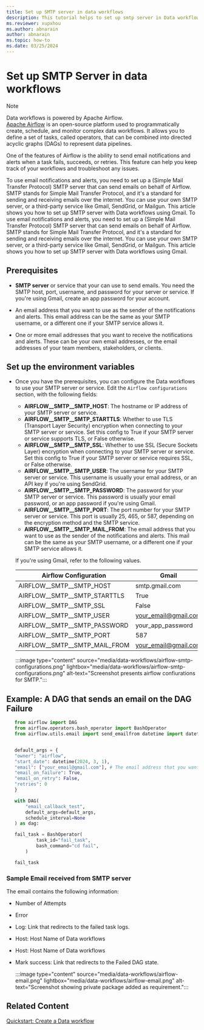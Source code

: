 ```yaml
---
title: Set up SMTP server in data workflows
description: This tutorial helps to set up smtp server in Data workflows.
ms.reviewer: xupxhou
ms.author: abnarain
author: abnarain
ms.topic: how-to
ms.date: 03/25/2024
---
```


# Set up SMTP Server in data workflows

> [!NOTE]
> Data workflows is powered by Apache Airflow. </br> [Apache Airflow](https://airflow.apache.org/) is an open-source platform used to programmatically create, schedule, and monitor complex data workflows. It allows you to define a set of tasks, called operators, that can be combined into directed acyclic graphs (DAGs) to represent data pipelines.

One of the features of Airflow is the ability to send email notifications and alerts when a task fails, succeeds, or retries. This feature can help you keep track of your workflows and troubleshoot any issues.

To use email notifications and alerts, you need to set up a (Simple Mail Transfer Protocol) SMTP server that can send emails on behalf of Airflow. SMTP stands for Simple Mail Transfer Protocol, and it's a standard for sending and receiving emails over the internet. You can use your own SMTP server, or a third-party service like Gmail, SendGrid, or Mailgun. This article shows you how to set up SMTP server with Data workflows using Gmail.
To use email notifications and alerts, you need to set up a (Simple Mail Transfer Protocol) SMTP server that can send emails on behalf of Airflow. SMTP stands for Simple Mail Transfer Protocol, and it's a standard for sending and receiving emails over the internet. You can use your own SMTP server, or a third-party service like Gmail, SendGrid, or Mailgun. This article shows you how to set up SMTP server with Data workflows using Gmail.

## Prerequisites

* **SMTP server** or service that your can use to send emails.  You need the SMTP host, port, username, and password for your server or service. If you're using Gmail, create an app password for your account.

* An email address that you want to use as the sender of the notifications and alerts. This email address can be the same as your SMTP username, or a different one if your SMTP service allows it.

* One or more email addresses that you want to receive the notifications and alerts. These can be your own email addresses, or the email addresses of your team members, stakeholders, or clients.

## Set up the environment variables

* Once you have the prerequisites, you can configure the Data workflows to use your SMTP server or service. Edit the `Airflow configurations` section, with the following fields:

    * **AIRFLOW__SMTP__SMTP_HOST**: The hostname or IP address of your SMTP server or service.
    * **AIRFLOW__SMTP__SMTP_STARTTLS**: Whether to use TLS (Transport Layer Security) encryption when connecting to your SMTP server or service. Set this config to True if your SMTP server or service supports TLS, or False otherwise.
    * **AIRFLOW__SMTP__SMTP_SSL**: Whether to use SSL (Secure Sockets Layer) encryption when connecting to your SMTP server or service. Set this config to True if your SMTP server or service requires SSL, or False otherwise.
    * **AIRFLOW__SMTP__SMTP_USER**: The username for your SMTP server or service. This username is usually your email address, or an API key if you're using SendGrid.
    * **AIRFLOW__SMTP__SMTP_PASSWORD**: The password for your SMTP server or service. This password is usually your email password, or an app password if you're using Gmail.
    * **AIRFLOW__SMTP__SMTP_PORT**: The port number for your SMTP server or service. This port is usually 25, 465, or 587, depending on the encryption method and the SMTP service.
    * **AIRFLOW__SMTP__SMTP_MAIL_FROM**: The email address that you want to use as the sender of the notifications and alerts. This mail can be the same as your SMTP username, or a different one if your SMTP service allows it.

    If you're using Gmail, refer to the following values.

    | Airflow Configuration           | Gmail                   |
    |---------------------------------|-------------------------|
    | AIRFLOW__SMTP__SMTP_HOST        | smtp.gmail.com          |
    | AIRFLOW__SMTP__SMTP_STARTTLS    | True                    |
    | AIRFLOW__SMTP__SMTP_SSL         | False                   |
    | AIRFLOW__SMTP__SMTP_USER        | your_email@gmail.com    |
    | AIRFLOW__SMTP__SMTP_PASSWORD    | your_app_password       |
    | AIRFLOW__SMTP__SMTP_PORT        | 587                     |
    | AIRFLOW__SMTP__SMTP_MAIL_FROM   | your_email@gmail.com    |

    :::image type="content" source="media/data-workflows/airflow-smtp-configurations.png" lightbox="media/data-workflows/airflow-smtp-configurations.png" alt-text="Screenshot presents airflow confiurations for SMTP.":::

## Example: A DAG that sends an email on the DAG Failure

 ```python
    from airflow import DAG
    from airflow.operators.bash_operator import BashOperator
    from airflow.utils.email import send_emailfrom datetime import datetime


    default_args = {
    "owner": "airflow",
    "start_date": datetime(2024, 3, 1),
    "email": ["your_email@gmail.com"], # The email address that you want to receive the notifications and alerts
    "email_on_failure": True,
    "email_on_retry": False,
    "retries": 0
    }

    with DAG(
        "email_callback_test",
        default_args=default_args,
        schedule_interval=None
    ) as dag:

    fail_task = BashOperator(
            task_id="fail_task",
            bash_command="cd fail",
        )

    fail_task
```

### Sample Email received from SMTP server

The email contains the following information:
* Number of Attempts
* Error
* Log: Link that redirects to the failed task logs.
* Host: Host Name of Data workflows
* Host: Host Name of Data workflows
* Mark success: Link that redirects to the Failed DAG state.

    :::image type="content" source="media/data-workflows/airflow-email.png" lightbox="media/data-workflows/airflow-email.png" alt-text="Screenshot showing private package added as requirement.":::

## Related Content

[Quickstart: Create a Data workflow](../data-factory/create-data-workflows.md)
